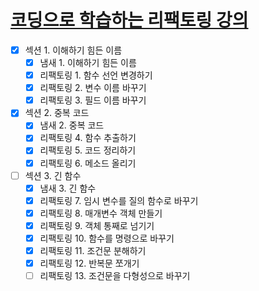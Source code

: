 # [코딩으로 학습하는 리팩토링 강의](https://www.inflearn.com/course/%EB%A6%AC%ED%8C%A9%ED%86%A0%EB%A7%81/dashboard) 

- [X] 섹션 1. 이해하기 힘든 이름
  - [X] 냄새 1. 이해하기 힘든 이름
  - [X] 리팩토링 1. 함수 선언 변경하기
  - [X] 리팩토링 2. 변수 이름 바꾸기
  - [X] 리팩토링 3. 필드 이름 바꾸기

- [x] 섹션 2. 중복 코드
  - [X] 냄새 2. 중복 코드
  - [X] 리팩토링 4. 함수 추출하기
  - [X] 리팩토링 5. 코드 정리하기
  - [X] 리팩토링 6. 메소드 올리기

- [ ] 섹션 3. 긴 함수
  - [X] 냄새 3. 긴 함수
  - [X] 리팩토링 7. 임시 변수를 질의 함수로 바꾸기
  - [x] 리팩토링 8. 매개변수 객체 만들기
  - [x] 리팩토링 9. 객체 통째로 넘기기
  - [x] 리팩토링 10. 함수를 명령으로 바꾸기
  - [x] 리팩토링 11. 조건문 분해하기
  - [x] 리팩토링 12. 반복문 쪼개기
  - [ ] 리팩토링 13. 조건문을 다형성으로 바꾸기
